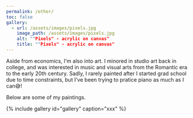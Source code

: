 ```yaml
---
permalink: /other/
toc: false
gallery:
  - url: /assets/images/pixels.jpg
    image_path: /assets/images/pixels.jpg
    alt: ""Pixels" - acrylic on canvas"
    title: ""Pixels" - acrylic on canvas"
---
```


Aside from economics, I'm also into art. 
I minored in studio art back in college, and was interested in music and visual arts from the Romantic era to the early 20th century.
Sadly, I rarely painted after I started grad school due to time constraints, but I've been trying to pratice piano as much as I can:sweat_smile:!

Below are some of my paintings.

{% include gallery id="gallery" caption="xxx" %}
